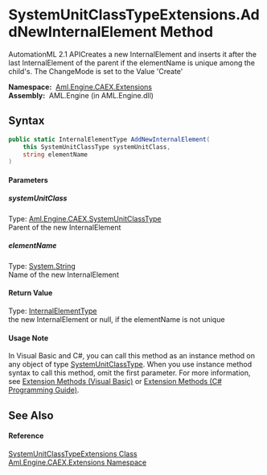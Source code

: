 SystemUnitClassTypeExtensions.AddNewInternalElement Method
==========================================================
AutomationML 2.1 APICreates a new InternalElement and inserts it after the last InternalElement of the parent if the elementName is unique among the child's. The ChangeMode is set to the Value 'Create'

  **Namespace:**  [Aml.Engine.CAEX.Extensions][1]  
  **Assembly:**  AML.Engine (in AML.Engine.dll)

Syntax
------

```csharp
public static InternalElementType AddNewInternalElement(
	this SystemUnitClassType systemUnitClass,
	string elementName
)
```

#### Parameters

##### *systemUnitClass*
Type: [Aml.Engine.CAEX.SystemUnitClassType][2]  
 Parent of the new InternalElement

##### *elementName*
Type: [System.String][3]  
 Name of the new InternalElement

#### Return Value
Type: [InternalElementType][4]  
 the new InternalElement or null, if the elementName is not unique 
#### Usage Note
In Visual Basic and C#, you can call this method as an instance method on any object of type [SystemUnitClassType][2]. When you use instance method syntax to call this method, omit the first parameter. For more information, see [Extension Methods (Visual Basic)][5] or [Extension Methods (C# Programming Guide)][6].

See Also
--------

#### Reference
[SystemUnitClassTypeExtensions Class][7]  
[Aml.Engine.CAEX.Extensions Namespace][1]  

[1]: ../README.md
[2]: ../../Aml.Engine.CAEX/SystemUnitClassType/README.md
[3]: https://docs.microsoft.com/dotnet/api/system.string
[4]: ../../Aml.Engine.CAEX/InternalElementType/README.md
[5]: https://docs.microsoft.com/dotnet/visual-basic/programming-guide/language-features/procedures/extension-methods
[6]: https://docs.microsoft.com/dotnet/csharp/programming-guide/classes-and-structs/extension-methods
[7]: README.md
[8]: https://www.automationml.org
[9]: ../../icons/logoShade.png